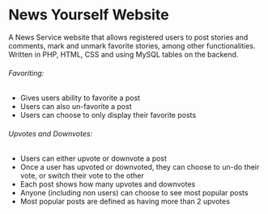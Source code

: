 # News Yourself Website
A News Service website that allows registered users to post stories and comments, mark and unmark favorite stories, among other functionalities. Written in PHP, HTML, CSS and using MySQL tables on the backend. 

###### Favoriting:
- Gives users ability to favorite a post
- Users can also un-favorite a post 
- Users can choose to only display their favorite posts
###### Upvotes and Downvotes:
- Users can either upvote or downvote a post
- Once a user has upvoted or downvoted, they can choose to un-do their vote, or switch their vote to the other 
- Each post shows how many upvotes and downvotes 
- Anyone (including non users) can choose to see most popular posts
- Most popular posts are defined as having more than 2 upvotes


